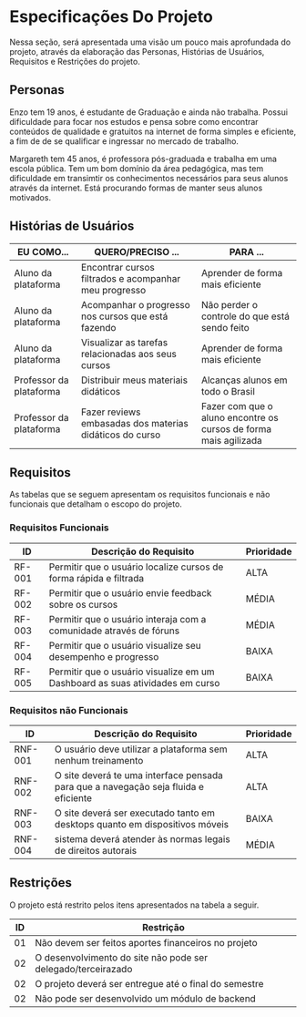 # Especificações Do Projeto

Nessa seção, será apresentada uma visão um pouco mais aprofundada do projeto, através da elaboração das Personas, Histórias de Usuários, Requisitos e Restrições do projeto.

## Personas

Enzo tem 19 anos, é estudante de Graduação e ainda não trabalha. Possui dificuldade para focar nos estudos e pensa sobre como encontrar conteúdos de qualidade e gratuitos na internet de forma simples e eficiente, a fim de de se qualificar e ingressar no mercado de trabalho.

Margareth tem 45 anos, é professora pós-graduada e trabalha em uma escola pública. Tem um bom domínio da área pedagógica, mas tem dificuldade em transimtir os conhecimentos necessários para seus alunos através da internet. Está procurando formas de manter seus alunos motivados.

## Histórias de Usuários

|EU COMO... | QUERO/PRECISO ... |PARA ... |
|--------------------|------------------------------------|----------------------------------------|
|Aluno da plataforma | Encontrar cursos filtrados e acompanhar meu progresso | Aprender de forma mais eficiente |
|Aluno da plataforma | Acompanhar o progresso nos cursos que está fazendo | Não perder o controle do que está sendo feito |
|Aluno da plataforma | Visualizar as tarefas relacionadas aos seus cursos | Aprender de forma mais eficiente |
|Professor da plataforma | Distribuir meus materiais didáticos | Alcanças alunos em todo o Brasil |
|Professor da plataforma | Fazer reviews embasadas dos materias didáticos do curso | Fazer com que o aluno encontre os cursos de forma mais agilizada |

## Requisitos

As tabelas que se seguem apresentam os requisitos funcionais e não funcionais que detalham o escopo do projeto.

### Requisitos Funcionais

|ID    | Descrição do Requisito | Prioridade |
|------|-----------------------------------------|----|
|RF-001| Permitir que o usuário localize cursos de forma rápida e filtrada | ALTA |
|RF-002| Permitir que o usuário envie feedback sobre os cursos | MÉDIA |
|RF-003| Permitir que o usuário interaja com a comunidade através de fóruns | MÉDIA |
|RF-004| Permitir que o usuário visualize seu desempenho e progresso | BAIXA |
|RF-005| Permitir que o usuário visualize em um Dashboard as suas atividades em curso | BAIXA |

### Requisitos não Funcionais

|ID       | Descrição do Requisito | Prioridade |
|---------|------------------------|------------|
| RNF-001 | O usuário deve utilizar a plataforma sem nenhum treinamento | ALTA |
| RNF-002 | O site deverá te uma interface pensada para que a navegação seja fluida e eficiente | ALTA |
| RNF-003 | O site deverá ser executado tanto em desktops quanto em dispositivos móveis | BAIXA |
| RNF-004 | sistema deverá atender às normas legais de direitos autorais | MÉDIA |

## Restrições

O projeto está restrito pelos itens apresentados na tabela a seguir.

|ID| Restrição |
|--|-------------------------------------------------------|
|01| Não devem ser feitos aportes financeiros no projeto |
|02| O desenvolvimento do site não pode ser delegado/terceirazado |
|02| O projeto deverá ser entregue até o final do semestre |
|02| Não pode ser desenvolvido um módulo de backend |



